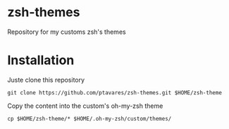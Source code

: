 # zsh-themes
Repository for my customs zsh's themes

# Installation

Juste clone this repository 
```
git clone https://github.com/ptavares/zsh-themes.git $HOME/zsh-theme
```
Copy the content into the custom's oh-my-zsh theme
```
cp $HOME/zsh-theme/* $HOME/.oh-my-zsh/custom/themes/
```
